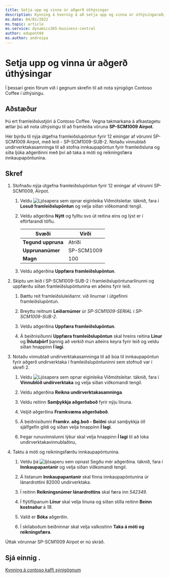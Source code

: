 ```yaml
---
title: Setja upp og vinna úr aðgerð úthýsingar
description: Kynning á hvernig á að setja upp og vinna úr úthýsingaraðgerð í Business Central.
ms.date: 04/01/2022
ms.topic: article
ms.service: dynamics365-business-central
author: edupont04
ms.author: andreipa
---
```


# <a name="set-up-and-process-a-subcontracting-operation"></a><a name="set-up-and-process-a-subcontracting-operation"></a><a name="set-up-and-process-a-subcontracting-operation"></a>Setja upp og vinna úr aðgerð úthýsingar

Í þessari grein förum við í gegnum skrefin til að nota sýnigögn Contoso Coffee í úthýsingu.

## <a name="scenario"></a><a name="scenario"></a><a name="scenario"></a>Aðstæður

Þú ert framleiðslustjóri á Contoso Coffee. Vegna takmarkana á afkastagetu ætlar þú að nota úthýsingu til að framleiða vöruna **SP-SCM1009 Airpot**.

Hér býrðu til nýja útgefna framleiðslupöntun fyrir 12 einingar af vörunni SP-SCM1009 Airpot, með leið - SP-SCM1009-SUB-2. Notaðu vinnublað undirverktakasamninga til að stofna innkaupapöntun fyrir framleiðsluna og síða ljúka aðgerðinni með því að taka á móti og reikningsfæra innkaupapöntunina.

## <a name="steps"></a><a name="steps"></a><a name="steps"></a>Skref

1. Stofnaðu nýja útgefna framleiðslupöntun fyrir 12 einingar af vörunni SP-SCM1009, Airpot.

    1. Veldu ![Ljósapera sem opnar eiginleika Viðmótsleitar.](../../media/ui-search/search_small.png "Segðu mér hvað þú vilt gera") táknið, fara í **Losuð framleiðslupöntun** og velja síðan viðkomandi tengil.  

    2. Veldu aðgerðina **Nýtt** og fylltu svo út reitina eins og lýst er í eftirfarandi töflu.  

        |Svæði  |Virði  |
        |---------|---------|
        |**Tegund uppruna** |Atriði|
        |**Upprunanúmer** |SP-SCM1009|
        |**Magn** |100|
    3. Veldu aðgerðina **Uppfæra framleiðslupöntun**.  

2. Skiptu um leið í SP-SCM1009-SUB-2 í framleiðslupöntunarlínunni og uppfærðu síðan framleiðslupöntunina en aðeins fyrir leið.  

    1. Bættu reit framleiðsluleiðarnr. við línurnar í útgefinni framleiðslupöntun.<!--in code, this is marked as visible=false-->

    2. Breyttu reitnum **Leiðarnúmer** úr *SP-SCM1009-SERIAL* í *SP-SCM1009-SUB-2*.  

    3. Veldu aðgerðina **Uppfæra framleiðslupöntun**.  

    4. Á beiðnisíðunni **Uppfæra framleiðslupöntun** skal hreins reitina **Línur** og **Íhlutaþörf** þannig að verkið mun aðeins keyra fyrir leið og veldu síðan hnappinn **Í lagi**.

3. Notaðu vinnublað undirverktakasamninga til að búa til innkaupapöntun fyrir aðgerð undirverktaka í framleiðslupöntuninni sem stofnuð var í skrefi 2.  

    1. Veldu ![Ljósapera sem opnar eiginleika Viðmótsleitar.](../../media/ui-search/search_small.png "Segðu mér hvað þú vilt gera") táknið, fara í **Vinnublöð undirverktaka** og velja síðan viðkomandi tengil.  

    2. Veldu aðgerðina **Reikna undirverktakasamninga**.

    3. Veldu reitinn **Samþykkja aðgerðaboð** fyrir nýju línuna.

    4. Veljið aðgerðina **Framkvæma aðgerðaboð**.  

    5. Á beiðnisíðunni **Framkv. aðg.boð - Beiðni** skal samþykkja öll sjálfgefin gildi og síðan velja hnappinn **Í lagi**.

    6. Þegar runuvinnslunni lýkur skal velja hnappinn **Í lagi** til að loka undirverktakavinnublaðinu,  

4. Taktu á móti og reikningsfærðu innkaupapöntunina.  

    1. Veldu þá  ![ljósaperu sem opnast Segðu mér aðgerðina](../../media/ui-search/search_small.png "Segðu mér hvað þú vilt gera"). táknið, fara í **Innkaupapantanir** og velja síðan viðkomandi tengil.  

    2. Á listanum **Innkaupapantanir** skal finna innkaupapöntunina úr lánardrottini 82000 undirverktaka.

    3. Í reitinn **Reikningsnúmer lánardrottins** skal færa inn *542349*.

    4. Í flýtiflipanum **Línur** skal velja línuna og síðan stilla reitinn **Beinn kostnaður** á *18*.

    5. Valið er **Bóka** aðgerðin.  

    6. Í skilaboðum beiðninnar skal velja valkostinn **Taka á móti og reikningsfæra**.  

Úttak vörunnar SP-SCM1009 Airpot er nú skráð.

## <a name="see-also"></a><a name="see-also"></a><a name="see-also"></a>Sjá einnig .

[Kynning á contoso kaffi sýnigögnum](../contoso-coffee-intro.md)  
